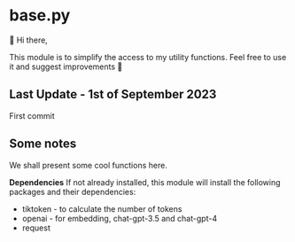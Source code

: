 # base.py
👋 Hi there,

This module is to simplify the access to my utility functions. Feel free to use it and suggest improvements 🤝


## Last Update - 1st of September 2023
First commit

## Some notes
We shall present some cool functions here.

**Dependencies**
If not already installed, this module will install the following packages and their dependencies:
* tiktoken - to calculate the number of tokens
* openai - for embedding, chat-gpt-3.5 and chat-gpt-4
* request


